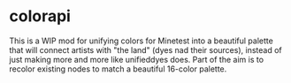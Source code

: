 # colorapi
This is a WIP mod for unifying colors for Minetest into a beautiful palette that will connect artists with "the land" (dyes nad their sources), instead of just making more and more like unifieddyes does. Part of the aim is to recolor existing nodes to match a beautiful 16-color palette.
